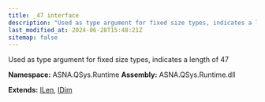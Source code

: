 ```yaml
---
title: _47 interface
description: "Used as type argument for fixed size types, indicates a length of 47  "
last_modified_at: 2024-06-28T15:48:21Z
sitemap: false
---
```


Used as type argument for fixed size types, indicates a length of 47 

**Namespace:** ASNA.QSys.Runtime
**Assembly:** ASNA.QSys.Runtime.dll

**Extends:** [ILen](/reference/runtime/qsys-runtime/i-len.html), [IDim](/reference/runtime/qsys-runtime/i-dim.html)
<br>
<br>
